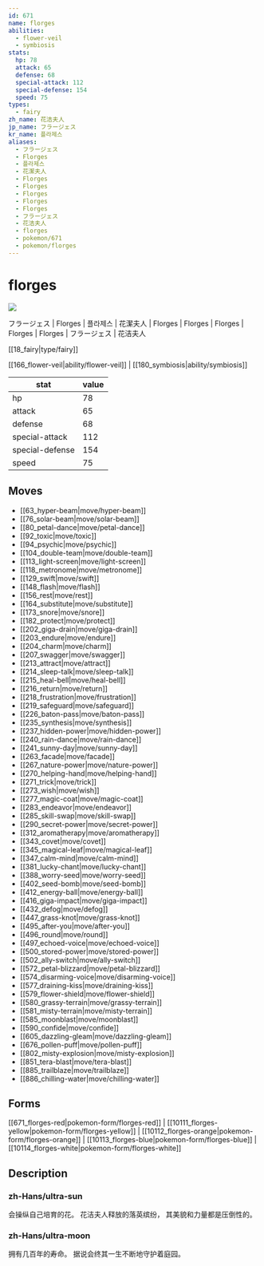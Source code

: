```yaml
---
id: 671
name: florges
abilities:
  - flower-veil
  - symbiosis
stats:
  hp: 78
  attack: 65
  defense: 68
  special-attack: 112
  special-defense: 154
  speed: 75
types:
  - fairy
zh_name: 花洁夫人
jp_name: フラージェス
kr_name: 플라제스
aliases:
  - フラージェス
  - Florges
  - 플라제스
  - 花潔夫人
  - Florges
  - Florges
  - Florges
  - Florges
  - Florges
  - フラージェス
  - 花洁夫人
  - florges
  - pokemon/671
  - pokemon/florges
---
```

# florges

![](https://raw.githubusercontent.com/PokeAPI/sprites/master/sprites/pokemon/671.png)

フラージェス | Florges | 플라제스 | 花潔夫人 | Florges | Florges | Florges | Florges | Florges | フラージェス | 花洁夫人

[[18_fairy|type/fairy]]

[[166_flower-veil|ability/flower-veil]] | [[180_symbiosis|ability/symbiosis]]

|stat|value|
|---|---|
|hp|78|
|attack|65|
|defense|68|
|special-attack|112|
|special-defense|154|
|speed|75|


## Moves

- [[63_hyper-beam|move/hyper-beam]]
- [[76_solar-beam|move/solar-beam]]
- [[80_petal-dance|move/petal-dance]]
- [[92_toxic|move/toxic]]
- [[94_psychic|move/psychic]]
- [[104_double-team|move/double-team]]
- [[113_light-screen|move/light-screen]]
- [[118_metronome|move/metronome]]
- [[129_swift|move/swift]]
- [[148_flash|move/flash]]
- [[156_rest|move/rest]]
- [[164_substitute|move/substitute]]
- [[173_snore|move/snore]]
- [[182_protect|move/protect]]
- [[202_giga-drain|move/giga-drain]]
- [[203_endure|move/endure]]
- [[204_charm|move/charm]]
- [[207_swagger|move/swagger]]
- [[213_attract|move/attract]]
- [[214_sleep-talk|move/sleep-talk]]
- [[215_heal-bell|move/heal-bell]]
- [[216_return|move/return]]
- [[218_frustration|move/frustration]]
- [[219_safeguard|move/safeguard]]
- [[226_baton-pass|move/baton-pass]]
- [[235_synthesis|move/synthesis]]
- [[237_hidden-power|move/hidden-power]]
- [[240_rain-dance|move/rain-dance]]
- [[241_sunny-day|move/sunny-day]]
- [[263_facade|move/facade]]
- [[267_nature-power|move/nature-power]]
- [[270_helping-hand|move/helping-hand]]
- [[271_trick|move/trick]]
- [[273_wish|move/wish]]
- [[277_magic-coat|move/magic-coat]]
- [[283_endeavor|move/endeavor]]
- [[285_skill-swap|move/skill-swap]]
- [[290_secret-power|move/secret-power]]
- [[312_aromatherapy|move/aromatherapy]]
- [[343_covet|move/covet]]
- [[345_magical-leaf|move/magical-leaf]]
- [[347_calm-mind|move/calm-mind]]
- [[381_lucky-chant|move/lucky-chant]]
- [[388_worry-seed|move/worry-seed]]
- [[402_seed-bomb|move/seed-bomb]]
- [[412_energy-ball|move/energy-ball]]
- [[416_giga-impact|move/giga-impact]]
- [[432_defog|move/defog]]
- [[447_grass-knot|move/grass-knot]]
- [[495_after-you|move/after-you]]
- [[496_round|move/round]]
- [[497_echoed-voice|move/echoed-voice]]
- [[500_stored-power|move/stored-power]]
- [[502_ally-switch|move/ally-switch]]
- [[572_petal-blizzard|move/petal-blizzard]]
- [[574_disarming-voice|move/disarming-voice]]
- [[577_draining-kiss|move/draining-kiss]]
- [[579_flower-shield|move/flower-shield]]
- [[580_grassy-terrain|move/grassy-terrain]]
- [[581_misty-terrain|move/misty-terrain]]
- [[585_moonblast|move/moonblast]]
- [[590_confide|move/confide]]
- [[605_dazzling-gleam|move/dazzling-gleam]]
- [[676_pollen-puff|move/pollen-puff]]
- [[802_misty-explosion|move/misty-explosion]]
- [[851_tera-blast|move/tera-blast]]
- [[885_trailblaze|move/trailblaze]]
- [[886_chilling-water|move/chilling-water]]

## Forms



[[671_florges-red|pokemon-form/florges-red]] | [[10111_florges-yellow|pokemon-form/florges-yellow]] | [[10112_florges-orange|pokemon-form/florges-orange]] | [[10113_florges-blue|pokemon-form/florges-blue]] | [[10114_florges-white|pokemon-form/florges-white]]

## Description

### zh-Hans/ultra-sun

会操纵自己培育的花。
花洁夫人释放的落英缤纷，
其美貌和力量都是压倒性的。

### zh-Hans/ultra-moon

拥有几百年的寿命。
据说会终其一生不断地守护着庭园。

